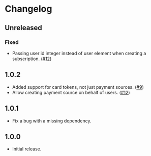Changelog
=========
## Unreleased

### Fixed
- Passing user id integer instead of user element when creating a subscription. ([#12](https://github.com/craftcms/commerce-stripe/commit/61090bedfa9efe40f23c57a77c25cb3e50d50438))

## 1.0.2

- Added support for card tokens, not just payment sources. ([#9](https://github.com/craftcms/commerce-stripe/issues/9))
- Allow creating payment source on behalf of users. ([#12](https://github.com/craftcms/commerce-stripe/issues/12))

## 1.0.1

- Fix a bug with a missing dependency.

## 1.0.0

- Initial release.
